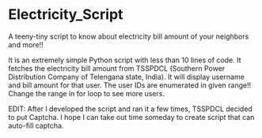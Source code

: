 # Electricity_Script
A teeny-tiny script to know about electricity bill amount of your neighbors and more!!

It is an extremely simple Python script with less than 10 lines of code. It fetches the electricity bill amount from TSSPDCL (Southern Power Distribution Company of Telengana state, India). It will display username and bill amount for that user. The user IDs are enumerated in given range!!   
Change the range in for loop to see more users. 

EDIT: After I developed the script and ran it a few times, TSSPDCL decided to put Captcha.
I hope I can take out time someday to create script that can auto-fill captcha.
